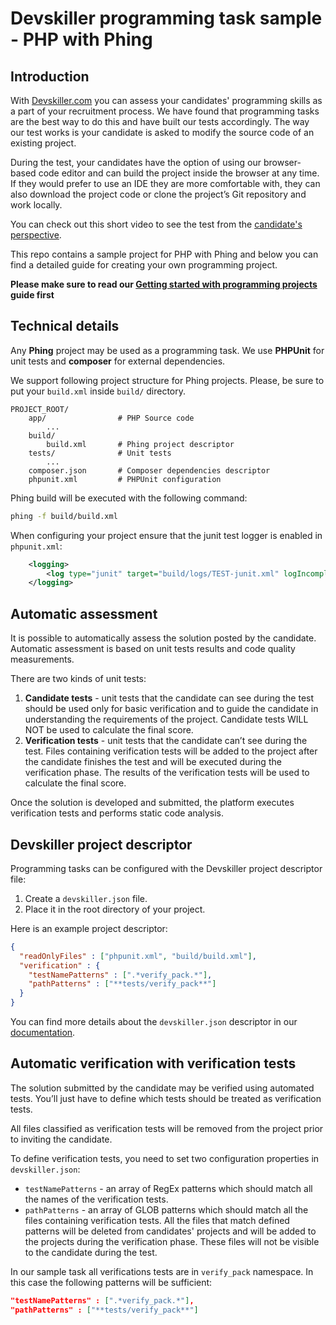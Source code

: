 # Devskiller programming task sample - PHP with Phing

## Introduction

With [Devskiller.com](https://devskiller.com) you can assess your candidates'
programming skills as a part of your recruitment process. We have found that
programming tasks are the best way to do this and have built our tests
accordingly. The way our test works is your candidate is asked to modify the
source code of an existing project.

During the test, your candidates have the option of using our browser-based
code editor and can build the project inside the browser at any time. If they
would prefer to use an IDE they are more comfortable with, they can also
download the project code or clone the project’s Git repository and work
locally.

You can check out this short video to see the test from the [candidate's
perspective](https://goo.gl/AXXaTT).

This repo contains a sample project for PHP with Phing and below you can
find a detailed guide for creating your own programming project.

**Please make sure to read our [Getting started with programming
projects](https://goo.gl/gkQU4J) guide first**

## Technical details

Any **Phing** project may be used as a programming task. We use **PHPUnit** for
unit tests and **composer** for external dependencies.

We support following project structure for Phing projects. Please, be sure to
put your `build.xml` inside `build/` directory.

```
PROJECT_ROOT/
    app/                # PHP Source code
        ...
    build/
        build.xml       # Phing project descriptor
    tests/              # Unit tests
        ...
    composer.json       # Composer dependencies descriptor
    phpunit.xml         # PHPUnit configuration
```

Phing build will be executed with the following command:

```sh
phing -f build/build.xml
```

When configuring your project ensure that the junit test logger is enabled in
`phpunit.xml`:

```xml
    <logging>
        <log type="junit" target="build/logs/TEST-junit.xml" logIncompleteSkipped="false" title="Test Results"/>
    </logging>
```

## Automatic assessment

It is possible to automatically assess the solution posted by the candidate.
Automatic assessment is based on unit tests results and code quality
measurements.

There are two kinds of unit tests:

1. **Candidate tests** - unit tests that the candidate can see during the test
   should be used only for basic verification and to guide the candidate in
   understanding the requirements of the project. Candidate tests WILL NOT be used
   to calculate the final score.
2. **Verification tests** - unit tests that the candidate can’t see during the
   test. Files containing verification tests will be added to the project after
   the candidate finishes the test and will be executed during the verification
   phase. The results of the verification tests will be used to calculate the
   final score.

Once the solution is developed and submitted, the platform executes
verification tests and performs static code analysis.

## Devskiller project descriptor

Programming tasks can be configured with the Devskiller project descriptor file:

1. Create a `devskiller.json` file.
2. Place it in the root directory of your project.

Here is an example project descriptor:

```json
{
  "readOnlyFiles" : ["phpunit.xml", "build/build.xml"],
  "verification" : {
    "testNamePatterns" : [".*verify_pack.*"],
    "pathPatterns" : ["**tests/verify_pack**"]
  }
}
```

You can find more details about the `devskiller.json` descriptor in our
[documentation](https://goo.gl/uWXeCD).

## Automatic verification with verification tests

The solution submitted by the candidate may be verified using automated tests.
You’ll just have to define which tests should be treated as verification tests.

All files classified as verification tests will be removed from the project
prior to inviting the candidate.

To define verification tests, you need to set two configuration properties in
`devskiller.json`:

- `testNamePatterns` - an array of RegEx patterns which should match all the
  names of the verification tests.
- `pathPatterns` - an array of GLOB patterns which should match all the files
  containing verification tests. All the files that match defined patterns will
  be deleted from candidates' projects and will be added to the projects during
  the verification phase. These files will not be visible to the candidate during
  the test.

In our sample task all verifications tests are in `verify_pack` namespace. In this case
the following patterns will be sufficient:

```json
"testNamePatterns" : [".*verify_pack.*"],
"pathPatterns" : ["**tests/verify_pack**"]
```
